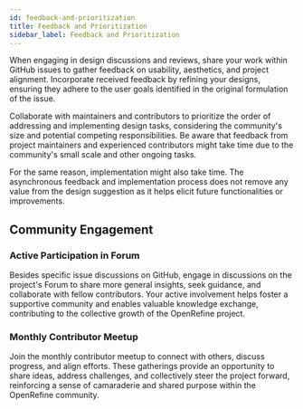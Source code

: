 ```yaml
---
id: feedback-and-prioritization
title: Feedback and Prioritization
sidebar_label: Feedback and Prioritization
---
```


When engaging in design discussions and reviews, share your work within GitHub issues to gather feedback on usability, aesthetics, and project alignment. Incorporate received feedback by refining your designs, ensuring they adhere to the user goals identified in the original formulation of the issue. 

Collaborate with maintainers and contributors to prioritize the order of addressing and implementing design tasks, considering the community's size and potential competing responsibilities. Be aware that feedback from project maintainers and experienced contributors might take time due to the community's small scale and other ongoing tasks.

For the same reason, implementation might also take time. The asynchronous feedback and implementation process does not remove any value from the design suggestion as it helps elicit future functionalities or improvements.

## Community Engagement

### Active Participation in Forum
Besides specific issue discussions on GitHub, engage in discussions on the project's Forum to share more general insights, seek guidance, and collaborate with fellow contributors. Your active involvement helps foster a supportive community and enables valuable knowledge exchange, contributing to the collective growth of the OpenRefine project.

### Monthly Contributor Meetup
Join the monthly contributor meetup to connect with others, discuss progress, and align efforts. These gatherings provide an opportunity to share ideas, address challenges, and collectively steer the project forward, reinforcing a sense of camaraderie and shared purpose within the OpenRefine community.
